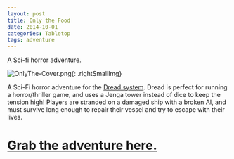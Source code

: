 ```yaml
---
layout: post
title: Only the Food
date: 2014-10-01
categories: Tabletop
tags: adventure 
---
```

A Sci-fi horror adventure.

![OnlyThe-Cover.png]({{site.url}}/images/posts/OnlyThe-Cover.png){: .rightSmallImg}

A Sci-Fi horror adventure for the [Dread system]({{site.url}}/david/extremely-interesting-role-playing-games#dread). Dread is perfect for running a horror/thriller game, and uses a Jenga tower instead of dice to keep the tension high! Players are stranded on a damaged ship with a broken AI, and must survive long enough to repair their vessel and try to escape with their lives.

# [Grab the adventure here.]({{site.url}}/david/only-the-food)
